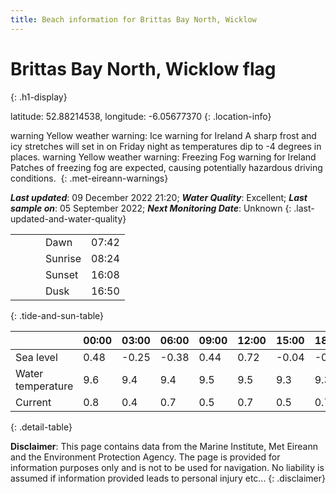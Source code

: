 ```yaml
---
title: Beach information for Brittas Bay North, Wicklow
---
```

# Brittas Bay North, Wicklow <span class="material-icons blue-flag" alt="This a Blue Flag beach">flag</span>
{: .h1-display}

latitude: 52.88214538, longitude: -6.05677370
{: .location-info}

<span class="material-icons yellow-warning">warning</span>&nbsp;Yellow weather warning: Ice warning for Ireland A sharp frost and icy stretches will set in on Friday night as temperatures dip to -4 degrees in places.&nbsp;<span class="material-icons yellow-warning">warning</span>&nbsp;Yellow weather warning: Freezing Fog warning for Ireland Patches of freezing fog are expected, causing potentially hazardous driving conditions.&nbsp;
{: .met-eireann-warnings}

___Last updated___: 09 December 2022 21:20; ___Water Quality___: Excellent;
___Last sample on___: 05 September 2022; ___Next Monitoring Date___: Unknown
{: .last-updated-and-water-quality}

|   |   |   |   |   |
|---|---|---|---|---|
|   |   |   | Dawn  | 07:42 |
|   |   |   | Sunrise  | 08:24 |
|   |   |   | Sunset  | 16:08 |
|   |   |   | Dusk  | 16:50 |
{: .tide-and-sun-table}

<div></div>

| | 00:00 | 03:00 | 06:00 | 09:00 | 12:00 | 15:00 | 18:00 | 21:00 |
|---|---|---|---|---|---|---|---|---|
| Sea level | 0.48 | -0.25 | -0.38 | 0.44| 0.72 | -0.04 | -0.54 | 0.08 |
| Water temperature | 9.6 | 9.4 | 9.4 | 9.5 | 9.5 | 9.3 | 9.3 | 9.4 |
| Current | 0.8 | 0.4 | 0.7 | 0.5 | 0.7| 0.5 | 0.7 | 0.6 |
{: .detail-table}

__Disclaimer__: This page contains data from the Marine Institute,
Met Eireann and the Environment Protection Agency. The page is provided for
information purposes only and is not to be used for navigation. No liability
is assumed if information provided leads to personal injury etc...
{: .disclaimer}